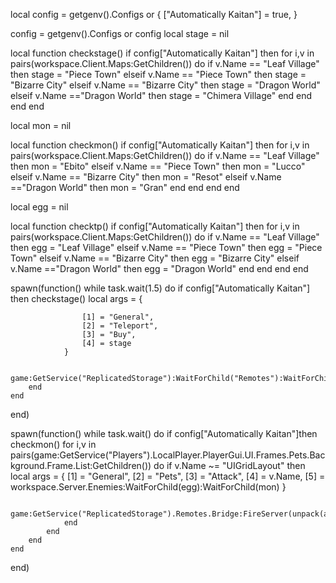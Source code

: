 local config = getgenv().Configs or {
    ["Automatically Kaitan"] = true,
}

config = getgenv().Configs or config
local stage = nil

local function checkstage()
    if config["Automatically Kaitan"] then
        for i,v in pairs(workspace.Client.Maps:GetChildren()) do
            if v.Name == "Leaf Village" then
                stage = "Piece Town"
            elseif v.Name == "Piece Town" then
                stage = "Bizarre City"
            elseif v.Name == "Bizarre City" then
                stage = "Dragon World"
            elseif v.Name =="Dragon World" then
                stage = "Chimera Village"
            end
        end
    end
end

local mon = nil

local function checkmon()
    if config["Automatically Kaitan"] then
        for i,v in pairs(workspace.Client.Maps:GetChildren()) do
            if v.Name == "Leaf Village" then
                mon = "Ebito"
            elseif v.Name == "Piece Town" then
                mon = "Lucco"
            elseif v.Name == "Bizarre City" then
                mon = "Resot"
            elseif v.Name =="Dragon World" then
                mon = "Gran"
            end
        end
    end
end

local egg = nil

local function checktp()
    if config["Automatically Kaitan"] then
        for i,v in pairs(workspace.Client.Maps:GetChildren()) do
            if v.Name == "Leaf Village" then
                egg = "Leaf Village"
            elseif v.Name == "Piece Town" then
                egg = "Piece Town"
            elseif v.Name == "Bizarre City" then
                egg = "Bizarre City"
            elseif v.Name =="Dragon World" then
                egg = "Dragon World"
            end
        end
    end
end

spawn(function()
    while task.wait(1.5) do
        if config["Automatically Kaitan"] then
            checkstage()
            local args = {

					[1] = "General",
					[2] = "Teleport",
					[3] = "Buy",
					[4] = stage
				}

				game:GetService("ReplicatedStorage"):WaitForChild("Remotes"):WaitForChild("Bridge"):FireServer(unpack(args))
        end
    end
end)

spawn(function()
	while task.wait() do
		if config["Automatically Kaitan"]then
		    checkmon()
			for i,v in pairs(game:GetService("Players").LocalPlayer.PlayerGui.UI.Frames.Pets.Background.Frame.List:GetChildren()) do
				if v.Name ~= "UIGridLayout" then
					local args = {
						[1] = "General",
						[2] = "Pets",
						[3] = "Attack",
						[4] = v.Name,
						[5] = workspace.Server.Enemies:WaitForChild(egg):WaitForChild(mon)
					}

					game:GetService("ReplicatedStorage").Remotes.Bridge:FireServer(unpack(args))
				end
			end
		end
	end
end)

